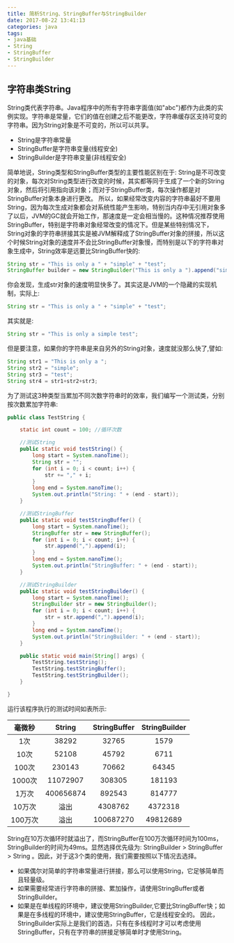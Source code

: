 ```yaml
---
title: 简析String、StringBuffer与StringBuilder
date: 2017-08-22 13:41:13
categories: java
tags:
- java基础
- String
- StringBuffer
- StringBuilder
---
```

## 字符串类String
String类代表字符串。Java程序中的所有字符串字面值(如"abc")都作为此类的实例实现。字符串是常量，它们的值在创建之后不能更改，字符串缓存区支持可变的字符串。因为String对象是不可变的，所以可以共享。
- String是字符串常量
- StringBuffer是字符串变量(线程安全)
- StringBuilder是字符串变量(非线程安全)
  
简单地说，String类型和StringBuffer类型的主要性能区别在于: String是不可改变的对象，每次对String类型进行改变的时候，其实都等同于生成了一个新的String对象，然后将引用指向该对象；而对于StringBuffer类，每次操作都是对StringBuffer对象本身进行更改。
所以，如果经常改变内容的字符串最好不要用String，因为每次生成对象都会对系统性能产生影响，特别当内存中无引用对象多了以后，JVM的GC就会开始工作，那速度是一定会相当慢的。这种情况推荐使用StringBuffer，特别是字符串对象经常改变的情况下。但是某些特别情况下，String对象的字符串拼接其实是被JVM解释成了StringBuffer对象的拼接，所以这个时候String对象的速度并不会比StringBuffer对象慢，而特别是以下的字符串对象生成中，String效率是远要比StringBuffer快的:
```java
String str = "This is only a " + "simple" + "test";
StringBuffer builder = new StringBuilder("This is only a ").append("simple").append("test");
```
<!--more-->
你会发现，生成str对象的速度明显快多了。其实这是JVM的一个隐藏的实现机制，实际上:
```java
String str = "This is only a " + "simple" + "test";
```
其实就是:
```java
String str = "This is only a simple test";
```
但是要注意，如果你的字符串是来自另外的String对象，速度就没那么快了,譬如:
```java
String str1 = "This is only a ";
String str2 = "simple";
String str3 = "test";
String str4 = str1+str2+str3;
```
为了测试这3种类型当累加不同次数字符串时的效率，我们编写一个测试类，分别按次数累加字符串:
```java
public class TestString {

    static int count = 100; //循环次数

    //测试String
    public static void testString() {
        long start = System.nanoTime();
        String str = "";
        for (int i = 0; i < count; i++) {
            str += "," + i;
        }
        long end = System.nanoTime();
        System.out.println("String: " + (end - start));
    }

    //测试StringBuffer
    public static void testStringBuffer() {
        long start = System.nanoTime();
        StringBuffer str = new StringBuffer();
        for (int i = 0; i < count; i++) {
            str.append(",").append(i);
        }
        long end = System.nanoTime();
        System.out.println("StringBuffer: " + (end - start));
    }

    //测试StringBuilder
    public static void testStringBuilder() {
        long start = System.nanoTime();
        StringBuilder str = new StringBuilder();
        for (int i = 0; i < count; i++) {
            str = str.append(",").append(i);
        }
        long end = System.nanoTime();
        System.out.println("StringBuilder: " + (end - start));
    }

    public static void main(String[] args) {
        TestString.testString();
        TestString.testStringBuffer();
        TestString.testStringBuilder();
    }

}
```
运行该程序执行的测试时间如表所示:

|毫微秒|String|StringBuffer|StringBuilder|
| :-: | :-: | :-: | :-: |
| 1次          |  38292           |  32765         |  1579           |
| 10次        |  52108           |  45792         |      6711       |
| 100次      |  230143         |  70662         |    64345       |
| 1000次    |  11072907     |   308305      |  181193       |
| 1万次      |   400656874  |  892543        |  814777       |
| 10万次    |   溢出             |    4308762    |    4372318   |
| 100万次  |    溢出            |  100687270  |  49812689   |

String在10万次循环时就溢出了，而StringBuffer在100万次循环时间为100ms，StringBuilder的时间为49ms。显然选择优先级为: StringBuilder > StringBuffer > String 。因此，对于这3个类的使用，我们需要按照以下情况去选择。
- 如果偶尔对简单的字符串常量进行拼接，那么可以使用String，它足够简单而且轻量级。
- 如果需要经常进行字符串的拼接、累加操作，请使用StringBuffer或者StringBuilder。
- 如果是在单线程的环境中，建议使用StringBuilder,它要比StringBuffer快；如果是在多线程的环境中，建议使用StringBuffer，它是线程安全的。
因此，StringBuilder实际上是我们的首选，只有在多线程时才可以考虑使用StringBuffer，只有在字符串的拼接足够简单时才使用String。